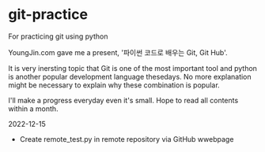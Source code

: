 # git-practice
For practicing git using python

YoungJin.com gave me a present, '파이썬 코드로 배우는 Git, Git Hub'.

It is very inersting topic that Git is one of the most important tool and python is another popular development language thesedays. No more explanation might be necessary to explain why these combination is popular.

I'll make a progress everyday even it's small.
Hope to read all contents within a month.

2022-12-15
- Create remote_test.py in remote repository via GitHub wwebpage
